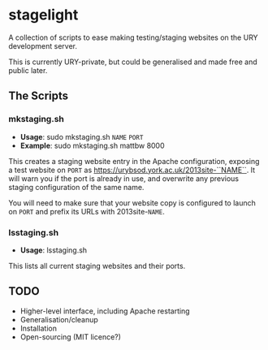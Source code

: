 # stagelight

A collection of scripts to ease making testing/staging websites on
the URY development server.

This is currently URY-private, but could be generalised and made
free and public later.

## The Scripts

### mkstaging.sh

* **Usage**: sudo mkstaging.sh ``NAME`` ``PORT``
* **Example**: sudo mkstaging.sh mattbw 8000

This creates a staging website entry in the Apache configuration,
exposing a test website on ``PORT`` as
https://urybsod.york.ac.uk/2013site-``NAME``.  It will warn you if
the port is already in use, and overwrite any previous staging
configuration of the same name.

You will need to make sure that your website copy is configured to
launch on ``PORT`` and prefix its URLs with 2013site-``NAME``.

### lsstaging.sh

* **Usage**: lsstaging.sh

This lists all current staging websites and their ports.

## TODO

* Higher-level interface, including Apache restarting
* Generalisation/cleanup
* Installation
* Open-sourcing (MIT licence?)
